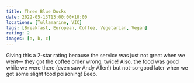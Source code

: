 ```yaml
---
title: Three Blue Ducks
date: 2022-05-13T13:00:00+10:00
locations: [Tullamarine, VIC]
tags: [Breakfast, European, Coffee, Vegetarian, Vegan]
rating: 2
images: [a, b, c]
---
```


Giving this a 2-star rating because the service was just not great when we went— they got the coffee order wrong, twice! Also, the food was good while we were there (even saw Andy Allen!) but not-so-good later when we got some slight food poisoning! Eeep.